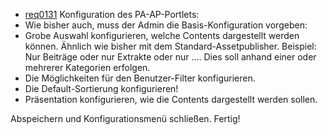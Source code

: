 * [req0131](https://github.com/PolitAktiv/politaktiv-requirements/tree/master/de/requirements/req0131.md) 
Konfiguration des PA-AP-Portlets:
 * Wie bisher auch, muss der Admin die Basis-Konfiguration vorgeben:
 * Grobe Auswahl konfigurieren, welche Contents dargestellt werden können. Ähnlich wie bisher mit dem Standard-Assetpublisher. Beispiel: Nur Beiträge oder nur Extrakte oder nur …. Dies soll anhand einer oder mehrerer Kategorien erfolgen.
 * Die Möglichkeiten für den Benutzer-Filter konfigurieren.
 * Die Default-Sortierung konfigurieren!
 * Präsentation konfigurieren, wie die Contents dargestellt werden sollen.

Abspeichern und Konfigurationsmenü schließen. Fertig!
